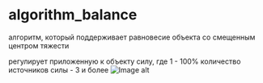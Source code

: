 # algorithm_balance
алгоритм, который поддерживает равновесие объекта со смещенным центром тяжести

регулирует приложенную к объекту силу, где 1 - 100%
количество источников силы - 3 и более
![Image alt](https://github.com/illanshon/algorithm_balance/algo.png)